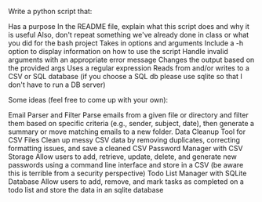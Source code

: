 Write a python script that:

Has a purpose
    In the README file, explain what this script does and why it is useful
    Also, don't repeat something we've already done in class or what you did for the bash project
Takes in options and arguments
    Include a -h option to display information on how to use the script
    Handle invalid arguments with an appropriate error message
    Changes the output based on the provided args
Uses a regular expression
Reads from and/or writes to a CSV or SQL database
    (if you choose a SQL db please use sqlite so that I don't have to run a DB server)

Some ideas (feel free to come up with your own):

Email Parser and Filter
    Parse emails from a given file or directory and filter them based on specific criteria (e.g., sender, subject, date), then generate a summary or move matching emails to a new folder.
Data Cleanup Tool for CSV Files
    Clean up messy CSV data by removing duplicates, correcting formatting issues, and save a cleaned CSV
Password Manager with CSV Storage
    Allow users to add, retrieve, update, delete, and generate new passwords using a command line interface and store in a CSV
    (be aware this is terrible from a security perspective)
Todo List Manager with SQLite Database
    Allow users to add, remove, and mark tasks as completed on a todo list and store the data in an sqlite database